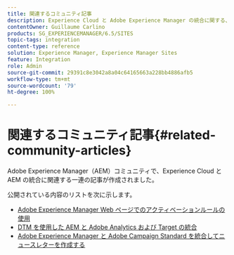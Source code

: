 ```yaml
---
title: 関連するコミュニティ記事
description: Experience Cloud と Adobe Experience Manager の統合に関する、コミュニティで作成された記事のリストを示します。
contentOwner: Guillaume Carlino
products: SG_EXPERIENCEMANAGER/6.5/SITES
topic-tags: integration
content-type: reference
solution: Experience Manager, Experience Manager Sites
feature: Integration
role: Admin
source-git-commit: 29391c8e3042a8a04c64165663a228bb4886afb5
workflow-type: tm+mt
source-wordcount: '79'
ht-degree: 100%

---
```


# 関連するコミュニティ記事{#related-community-articles}

Adobe Experience Manager（AEM）コミュニティで、Experience Cloud と AEM の統合に関連する一連の記事が作成されました。

公開されている内容のリストを次に示します。

* [Adobe Experience Manager Web ページでのアクティベーションルールの使用](https://helpx.adobe.com/jp/experience-manager/using/dtm.html)
* [DTM を使用した AEM と Adobe Analytics および Target の統合](https://experienceleague.adobe.com/docs/experience-manager-learn/sites/integrations/experience-platform-launch/overview.html?lang=ja)
* [Adobe Experience Manager と Adobe Campaign Standard を統合してニュースレターを作成する](https://helpx.adobe.com/jp/experience-manager/using/aem_campaign.html)
